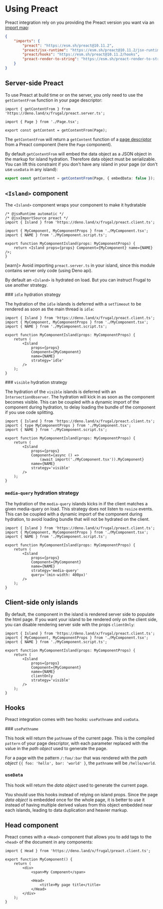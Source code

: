 # Using Preact

Preact integration rely on you providing the Preact version you want via an [import map](https://deno.land/manual/linking_to_external_code/import_maps):

```json
{
    "imports": {
        "preact": "https://esm.sh/preact@10.11.2",
        "preact/jsx-runtime": "https://esm.sh/preact@10.11.2/jsx-runtime",
        "preact/hooks": "https://esm.sh/preact@10.11.2/hooks",
        "preact-render-to-string": "https://esm.sh/preact-render-to-string@5.2.5?deps=preact@10.11.2"
    }
}
```

## Server-side Preact

To use Preact at build time or on the server, you only need to use the `getContentFrom` function in your page descriptor:

```tsx
import { getContentFrom } from 'https://deno.land/x/frugal/preact.server.ts';

import { Page } from './Page.tsx';

export const getContent = getContentFrom(Page);
```

The `getContentFrom` will return a `getContent` function of a [page descriptor](/docs/concepts/page-descriptor) from a Preact component (here the `Page` component).

By default `getContentFrom` will embed the data object as a JSON object in the markup for island hydration. Therefore data object must be serializable.
You can lift this constraint if you don't have any island in your page (or don't use `useData` in any island):

```ts
export const getContent = getContentFrom(Page, { embedData: false });
```

## `<Island>` component

The `<Island>` component wraps your component to make it hydratable

```tsx
/* @jsxRuntime automatic */
/* @jsxImportSource preact */
import { Island } from 'https://deno.land/x/frugal/preact.client.ts';

import { MyComponent, MyComponentProps } from './MyComponent.tsx';
import { NAME } from './MyComponent.script.ts';

export function MyComponentIsland(props: MyComponentProps) {
    return <Island props={props} Component={MyComponent} name={NAME} />;
}
```

[warn]> Avoid importing `preact.server.ts` in your island, since this module contains server only code (using Deno api).

By default an `<Island>` is hydrated on load. But you can instruct Frugal to use another strategy.

### `idle` hydration strategy

The hydration of the `idle` islands is deferred with a `setTimeout` to be rendered as soon as the main thread is `idle`:

```tsx
import { Island } from 'https://deno.land/x/frugal/preact.client.ts';
import { MyComponent, MyComponentProps } from './MyComponent.tsx';
import { NAME } from './MyComponent.script.ts';

export function MyComponentIsland(props: MyComponentProps) {
    return (
        <Island
            props={props}
            Component={MyComponent}
            name={NAME}
            strategy='idle'
        />
    );
}
```

### `visible` hydration strategy

The hydration of the `visible` islands is deferred with an `IntersectionObserver`. The hydration will kick in as soon as the component becomes visible. This can be coupled with a dynamic import of the component during hydration, to delay loading the bundle of the component if you use code splitting.

```tsx
import { Island } from 'https://deno.land/x/frugal/preact.client.ts';
import { type MyComponentProps } from './MyComponent.tsx';
import { NAME } from './MyComponent.script.ts';

export function MyComponentIsland(props: MyComponentProps) {
    return (
        <Island
            props={props}
            Component={async () =>
                (await import('./MyComponent.tsx')).MyComponent}
            name={NAME}
            strategy='visible'
        />
    );
}
```

### `media-query` hydration strategy

The hydration of the `media-query` islands kicks in if the client matches a given media-query on load. This strategy does not listen to `resize` events. This can be coupled with a dynamic import of the component during hydration, to avoid loading bundle that will not be hydrated on the client.

```tsx
import { Island } from 'https://deno.land/x/frugal/preact.client.ts';
import { MyComponent, MyComponentProps } from './MyComponent.tsx';
import { NAME } from './MyComponent.script.ts';

export function MyComponentIsland(props: MyComponentProps) {
    return (
        <Island
            props={props}
            Component={MyComponent}
            name={NAME}
            strategy='media-query'
            query='(min-width: 400px)'
        />
    );
}
```

## Client-side only islands

By default, the component in the island is rendered server side to populate the html page. If you want your island to be rendered only on the client side, you can disable rendering server side with the props `clientOnly`:

```tsx
import { Island } from 'https://deno.land/x/frugal/preact.client.ts';
import { MyComponent, MyComponentProps } from './MyComponent.tsx';
import { NAME } from './MyComponent.script.ts';

export function MyComponentIsland(props: MyComponentProps) {
    return (
        <Island
            props={props}
            Component={MyComponent}
            name={NAME}
            clientOnly
            strategy='visible'
        />
    );
}
```

## Hooks

Preact integration comes with two hooks: `usePathname` and `useData`.

### `usePathname`

This hook will return the `pathname` of the current page. This is the compiled `pattern` of your page descriptor, with each parameter replaced with the value in the _path object_ used to generate the page.

For a page with the pattern `/:foo/:bar` that was rendered with the _path object_ `{{ foo: 'hello', bar: 'world' }`, the `pathname` will be `/hello/world`.

### `useData`

This hook will return the _data object_ used to generate the current page.

You should use this hooks instead of relying on island props. Since the page _data object_ is embedded once for the whole page, it is better to use it instead of having multiple derived values from this object embedded near each islands, leading to data duplication and heavier markup.

## Head component

Preact comes with a `<Head>` component that allows you to add tags to the `<head>` of the document in any components:

```tsx
import { Head } from 'https://deno.land/x/frugal/preact.client.ts';

export function MyComponent() {
    return (
        <div>
            <span>My Component</span>

            <Head>
                <title>My page title</title>
            </Head>
        </div>
    );
}
```
